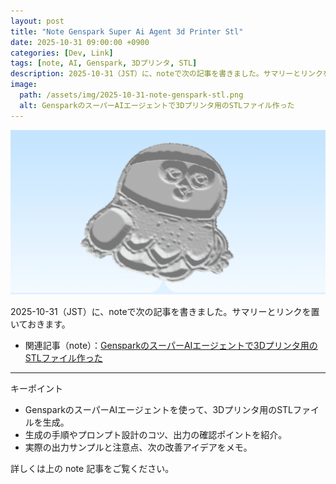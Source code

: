 ```yaml
---
layout: post
title: "Note Genspark Super Ai Agent 3d Printer Stl"
date: 2025-10-31 09:00:00 +0900
categories: [Dev, Link]
tags: [note, AI, Genspark, 3Dプリンタ, STL]
description: 2025-10-31（JST）に、noteで次の記事を書きました。サマリーとリンクを置いておきます。
image:
  path: /assets/img/2025-10-31-note-genspark-stl.png
  alt: GensparkのスーパーAIエージェントで3Dプリンタ用のSTLファイル作った
---
```


![GensparkのスーパーAIエージェントで3Dプリンタ用のSTLファイル作った](/assets/img/2025-10-31-note-genspark-stl.png)


2025-10-31（JST）に、noteで次の記事を書きました。サマリーとリンクを置いておきます。

- 関連記事（note）：[GensparkのスーパーAIエージェントで3Dプリンタ用のSTLファイル作った](https://note.com/hantani/n/naa140af2a425)

---

キーポイント

- GensparkのスーパーAIエージェントを使って、3Dプリンタ用のSTLファイルを生成。
- 生成の手順やプロンプト設計のコツ、出力の確認ポイントを紹介。
- 実際の出力サンプルと注意点、次の改善アイデアをメモ。

詳しくは上の note 記事をご覧ください。




